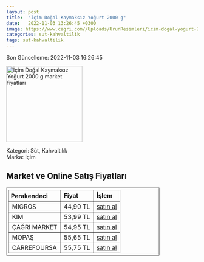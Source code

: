 ```yaml
---
layout: post
title:  "İçim Doğal Kaymaksız Yoğurt 2000 g"
date:   2022-11-03 13:26:45 +0300
image: https://www.cagri.com//Uploads/UrunResimleri/icim-dogal-yogurt-2-kg-fa2-bb.jpg
categories: sut-kahvaltilik
tags: sut-kahvaltilik
---
```


Son Güncelleme: 2022-11-03 16:26:45

<img src="https://www.cagri.com//Uploads/UrunResimleri/icim-dogal-yogurt-2-kg-fa2-bb.jpg" width="200" alt="İçim Doğal Kaymaksız Yoğurt 2000 g market fiyatları" />

Kategori: Süt, Kahvaltılık
<br />
Marka: İçim

<h2>Market ve Online Satış Fiyatları</h2>

<table border="1" style="padding: 5px;width:80%;">
  <tr>
    <td style="padding: 5px;"><strong>Perakendeci</strong></td>
    <td><strong>Fiyat</strong></td>
    <td><strong>İşlem</strong></td>
  </tr>
  <tr>
              <td title="Migros">MIGROS</td>
              <td>44,90 TL</td>
              <td><a title="Migros" target="_blank" href="https://www.migros.com.tr/icim-kaymaksiz-yogurt-2000-g-p-bec403">satın al</a></td>
            </tr><tr>
              <td title="Kim">KIM</td>
              <td>53,99 TL</td>
              <td><a title="Kim" target="_blank" href="https://www.kimgeldi.com/icim-yogurt-2000-gr-dogal-kaymaksiz">satın al</a></td>
            </tr><tr>
              <td title="Çağrı Market">ÇAĞRI MARKET</td>
              <td>54,95 TL</td>
              <td><a title="Çağrı Market" target="_blank" href="https://www.cagri.com/icim-dogal-yogurt-2-kg">satın al</a></td>
            </tr><tr>
              <td title="Mopaş">MOPAŞ</td>
              <td>55,65 TL</td>
              <td><a title="Mopaş" target="_blank" href="https://www.mopas.com.tr/icim-dogal-yogurt-2000-gr/p/670365">satın al</a></td>
            </tr><tr>
              <td title="CarrefourSA">CARREFOURSA</td>
              <td>55,75 TL</td>
              <td><a title="CarrefourSA" target="_blank" href="https://www.carrefoursa.com/icim-dogal-kaymaksiz-yogurt-2000-g-p-30221821">satın al</a></td>
            </tr>
</table>
